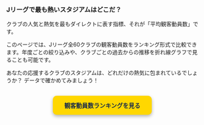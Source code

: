 ### Jリーグで最も熱いスタジアムはどこだ？

クラブの人気と熱気を最もダイレクトに表す指標、それが「平均観客動員数」です。

このページでは、Jリーグ全60クラブの観客動員数をランキング形式で比較できます。年度ごとの絞り込みや、クラブごとの過去からの推移を折れ線グラフで見ることも可能です。

あなたの応援するクラブのスタジアムは、どれだけの熱気に包まれているでしょうか？ データで確かめてみましょう！

<br>
<div style="text-align:center;">
<a href="javascript:void(0)" onclick="showPage('attendance', document.querySelector('button[onclick*=\'showPage(\\\'attendance\\\', this)\']'))" style="display:inline-block; padding: 14px 30px; background-color: #ffd700; color: #1a2c4a; font-weight: bold; text-decoration: none; border-radius: 10px; font-size: 1.1em; box-shadow: 0 4px 10px rgba(0,0,0,0.3); transition: all 0.2s;">
    観客動員数ランキングを見る
</a>
</div>